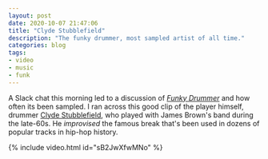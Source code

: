 ```yaml
---
layout: post
date: 2020-10-07 21:47:06
title: "Clyde Stubblefield"
description: "The funky drummer, most sampled artist of all time."
categories: blog
tags:
- video
- music
- funk
---
```


A Slack chat this morning led to a discussion of _[Funky Drummer](https://en.wikipedia.org/wiki/Funky_Drummer "Funky Drummer")_ and how often its been sampled. I ran across this good clip of the player himself, drummer [Clyde Stubblefield](https://en.wikipedia.org/wiki/Clyde_Stubblefield "Clyde Stubblefield"), who played with James Brown's band during the late-60s. He _improvised_ the famous break that's been used in dozens of popular tracks in hip-hop history.

{% include video.html id="sB2JwXfwMNo" %}
